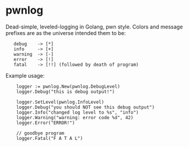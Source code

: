 # pwnlog

Dead-simple, leveled-logging in Golang, pwn style. Colors and message prefixes are as the universe intended them to be:

```
   debug    -> [*]
   info     -> [+]
   warning  -> [-]
   error    -> [!]
   fatal    -> [!!] (followed by death of program)
```

Example usage:
```golang
    logger := pwnlog.New(pwnlog.DebugLevel)
    logger.Debug("this is debug output!")

    logger.SetLevel(pwnlog.InfoLevel)
    logger.Debug("you should NOT see this debug output")
    logger.Info("changed log level to %s", "info")
    logger.Warning("warning: error code %d", 42)
    logger.Error("ERROR!")

    // goodbye program
    logger.Fatal("F A T A L")
```

